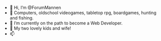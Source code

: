 - 👋 Hi, I’m @ForumMannen
- 👀 Computers, oldschool videogames, tabletop rpg, boardgames, hunting and fishing.
- 🌱 I’m currently on the path to become a Web Developer.
- 💞️ My two lovely kids and wife!
- 📫



<!---
ForumMannen/ForumMannen is a ✨ special ✨ repository because its `README.md` (this file) appears on your GitHub profile.
You can click the Preview link to take a look at your changes.
--->
